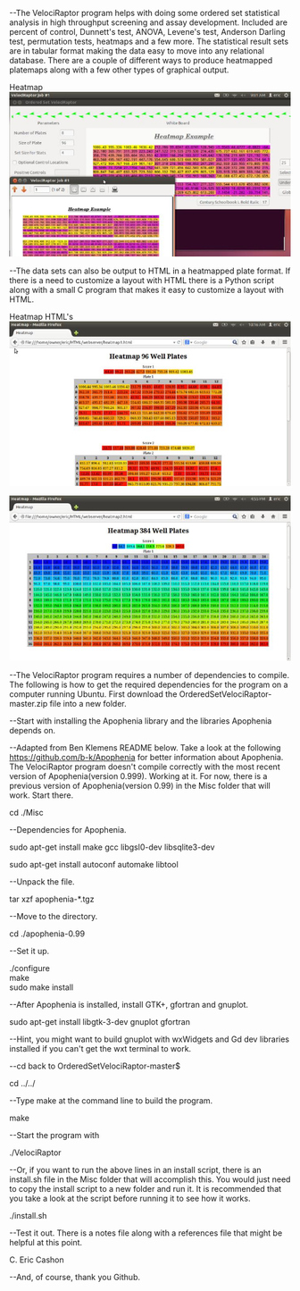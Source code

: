 

--The VelociRaptor program helps with doing some ordered set statistical analysis in high throughput screening and assay development. Included are percent of control, Dunnett's test, ANOVA, Levene's test, Anderson Darling test, permutation tests, heatmaps and a few more. The statistical result sets are in tabular format making the data easy to move into any relational database. There are a couple of different ways to produce heatmapped platemaps along with a few other types of graphical output. 

Heatmap
![ScreenShot](/HeatmapReadme.jpg)

--The data sets can also be output to HTML in a heatmapped plate format. If there is a need to customize a layout with HTML there is a Python script along with a small C program that makes it easy to customize a layout with HTML.

Heatmap HTML's
![Screenshot2](/Heatmap2.jpg)


![Screenshot3](/Heatmap3.jpg)


--The VelociRaptor program requires a number of dependencies to compile. The following is how to get the required dependencies for the program on a computer running Ubuntu. First download the OrderedSetVelociRaptor-master.zip file into a new folder.

--Start with installing the Apophenia library and the libraries Apophenia depends on.

--Adapted from Ben Klemens README below. Take a look at the following https://github.com/b-k/Apophenia for better information about Apophenia. The VelociRaptor program doesn't compile correctly with the most recent version of Apophenia(version 0.999). Working at it. For now, there is a previous version of Apophenia(version 0.99) in the Misc folder that will work. Start there.

cd ./Misc

--Dependencies for Apophenia. 

sudo apt-get install make gcc libgsl0-dev libsqlite3-dev
 
sudo apt-get install autoconf automake libtool  

--Unpack the file.

tar xzf apophenia-*.tgz   

--Move to the directory.

cd ./apophenia-0.99 

--Set it up.

./configure   
make   
sudo make install  

--After Apophenia is installed, install GTK+, gfortran and gnuplot.

sudo apt-get install libgtk-3-dev gnuplot gfortran

--Hint, you might want to build gnuplot with wxWidgets and Gd dev libraries installed if you can't get the wxt terminal to work. 

--cd back to OrderedSetVelociRaptor-master$

cd ../../

--Type make at the command line to build the program.

make 

--Start the program with

./VelociRaptor

--Or, if you want to run the above lines in an install script, there is an install.sh file in the Misc folder that will accomplish this. You would just need to copy the install script to a new folder and run it. It is recommended that you take a look at the script before running it to see how it works.

./install.sh

--Test it out. There is a notes file along with a references file that might be helpful at this point.

C. Eric Cashon

--And, of course, thank you Github.